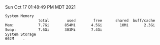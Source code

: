 Sun Oct 17 01:48:49 PM MDT 2021
```bash
System Memory
               total        used        free      shared  buff/cache   available
Mem:           7.7Gi       854Mi       4.5Gi        10Mi       2.3Gi       6.5Gi
Swap:          7.6Gi       303Mi       7.4Gi
System Storage
662M	.
```
```bash
